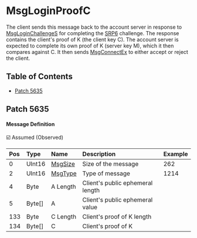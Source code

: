 # MsgLoginProofC

The client sends this message back to the account server in response to [MsgLoginChallengeS](msgloginchallenges.md) for completing the [SRP6](../../security/srp6.md) challenge. The response contains the client's proof of K (the client key C). The account server is expected to complete its own proof of K (server key M), which it then compares against C. It then sends [MsgConnectEx](msgconnectex.md) to either accept or reject the client.

## Table of Contents

* [Patch 5635](#patch-5635)

## Patch 5635

#### Message Definition

☑️ Assumed (Observed)

| Pos | Type | Name | Description | Example |
|:-------|:--------|:--------|:--------|:--------|
| 0   | UInt16 | [MsgSize](index.md#message-header) | Size of the message | 262 |
| 2   | UInt16 | [MsgType](index.md#message-header) | Type of message | 1214 |
| 4   | Byte | A Length | Client's public ephemeral length | |
| 5   | Byte[] | A | Client's public ephemeral value | |
| 133 | Byte | C Length | Client's proof of K length | |
| 134 | Byte[] | C | Client's proof of K | |
